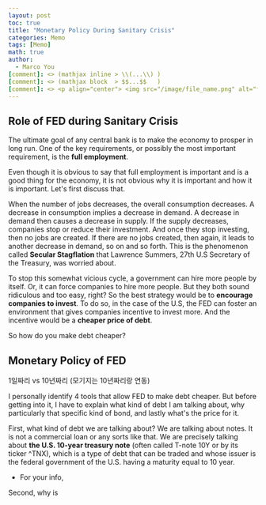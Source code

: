```yaml
---
layout: post
toc: true
title: "Monetary Policy During Sanitary Crisis"
categories: Memo
tags: [Memo]
math: true
author:
  - Marco You
[comment]: <> (mathjax inline > \\(...\\) )
[comment]: <> (mathjax block  > $$...$$   )
[comment]: <> <p align="center"> <img src="/image/file_name.png" alt="file_name" width="420" height="300"> </p>
---
```


## Role of FED during Sanitary Crisis

The ultimate goal of any central bank is to make the economy to prosper in long run. One of the key requirements, or possibly the most important requirement, is the **full employment**.

Even though it is obvious to say that full employment is important and is a good thing for the economy, it is not obvious why it is important and how it is important. Let's first discuss that.

When the number of jobs decreases, the overall consumption decreases. A decrease in consumption implies a decrease in demand. A decrease in demand then causes a decrease in supply. If the supply decreases, companies stop or reduce their investment. And once they stop investing, then no jobs are created. If there are no jobs created, then again, it leads to another decrease in demand, so on and so forth. This is the phenomenon called **Secular Stagflation** that Lawrence Summers, 27th U.S Secretary of the Treasury, was worried about.

To stop this somewhat vicious cycle, a government can hire more people by itself. Or, it can force companies to hire more people. But they both sound ridiculous and too easy, right? So the best strategy would be to **encourage companies to invest**. To do so, in the case of the U.S, the FED can foster an environment that gives companies incentive to invest more. And the incentive would be a **cheaper price of debt**.

So how do you make debt cheaper?

## Monetary Policy of FED

1일짜리 vs 10년짜리 (모기지는 10년짜리랑 연동)

I personally identify 4 tools that allow FED to make debt cheaper. But before getting into it, I have to explain what kind of debt I am talking about, why particularly that specific kind of bond, and lastly what's the price for it.

First, what kind of debt we are talking about? We are talking about notes. It is not a commercial loan or any sorts like that. We are precisely talking about **the U.S. 10-year treasury note** (often called T-note 10Y or by its ticker ^TNX), which is a type of debt that can be traded and whose issuer is the federal government of the U.S. having a maturity equal to 10 year.

- For your info, 

Second, why is 